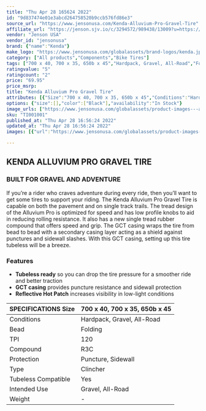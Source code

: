 ```yaml
---
title: "Thu Apr 28 165624 2022"
id: "9d837474e01e3abcd264758520b9ccb576fd86e3"
source_url: "https://www.jensonusa.com/Kenda-Alluvium-Pro-Gravel-Tire"
affiliate_url: "https://jenson.sjv.io/c/3294572/989438/13009?u=https://www.jensonusa.com/Kenda-Alluvium-Pro-Gravel-Tire"
vendor: "Jenson USA"
vendor_id: "jensonusa"
brand: {"name":"Kenda"}
make_logo: "https://www.jensonusa.com/globalassets/brand-logos/kenda.jpg"
category: ["All products","Components","Bike Tires"]
tags: ["700 x 40, 700 x 35, 650b x 45","Hardpack, Gravel, All-Road","Folding","120","R3C","Puncture, Sidewall","Clincher","Yes","Gravel, All-Road","-"]
ratingvalue: "5"
ratingcount: "2"
price: "69.95"
price_msrp: 
title: "Kenda Alluvium Pro Gravel Tire"
attributes: [{"Size":"700 x 40, 700 x 35, 650b x 45","Conditions":"Hardpack, Gravel, All-Road","Bead":"Folding","TPI":"120","Compound":"R3C","Protection":"Puncture, Sidewall","Type":"Clincher","Tubeless Compatible":"Yes","Intended Use":"Gravel, All-Road","Weight":"-"}]
options: {"size":[],"color":["Black"],"availability":"In Stock"}
image_urls: ["https://www.jensonusa.com/globalassets/product-images---all-assets/kenda/ti001001_1-black.jpg","https://www.jensonusa.com/globalassets/product-images---all-assets/kenda/ti001001-black.jpg"]
sku: "TI001001"
published_at: "Thu Apr 28 16:56:24 2022"
updated_at: "Thu Apr 28 16:56:24 2022"
images: [{"url":"https://www.jensonusa.com/globalassets/product-images---all-assets/kenda/ti001001_1-black.jpg","path":"full/fd50c2add1d880f6925bfc45ffc13366890ff580.jpg","checksum":"8c44947225c5dc0c7b0c3a597733e6ac","status":"downloaded"},{"url":"https://www.jensonusa.com/globalassets/product-images---all-assets/kenda/ti001001-black.jpg","path":"full/d559dd3792e339217a3f9ddd97caec74e00b9108.jpg","checksum":"3c17d5b8aab2464ee27c0d09fd168f68","status":"downloaded"}]

---
```

## KENDA ALLUVIUM PRO GRAVEL TIRE

### BUILT FOR GRAVEL AND ADVENTURE

If you’re a rider who craves adventure during every ride, then you’ll want to
get some tires to support your riding. The Kenda Alluvium Pro Gravel Tire is
capable on both the pavement and on single track trails. The tread design of
the Alluvium Pro is optimized for speed and has low profile knobs to aid in
reducing rolling resistance. It also has a new single tread rubber compound
that offers speed and grip. The GCT casing wraps the tire from bead to bead
with a secondary casing layer acting as a shield against punctures and
sidewall slashes. With this GCT casing, setting up this tire tubeless will be
a breeze.

### Features

  * **Tubeless ready** so you can drop the tire pressure for a smoother ride and better traction
  * **GCT casing** provides puncture resistance and sidewall protection
  * **Reflective Hot Patch** increases visibility in low-light conditions

SPECIFICATIONS Size | 700 x 40, 700 x 35, 650b x 45  
---|---  
Conditions | Hardpack, Gravel, All-Road  
Bead | Folding  
TPI | 120  
Compound | R3C  
Protection | Puncture, Sidewall  
Type | Clincher  
Tubeless Compatible | Yes  
Intended Use | Gravel, All-Road  
Weight | -

